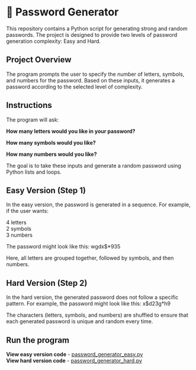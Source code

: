 # 🔐 Password Generator
This repository contains a Python script for generating strong and random passwords. The project is designed to provide two levels of password generation complexity: Easy and Hard.

## Project Overview
The program prompts the user to specify the number of letters, symbols, and numbers for the password. Based on these inputs, it generates a password according to the selected level of complexity.

## Instructions
The program will ask:

__How many letters would you like in your password?__

__How many symbols would you like?__

__How many numbers would you like?__

The goal is to take these inputs and generate a random password using Python lists and loops.

## Easy Version (Step 1)
In the easy version, the password is generated in a sequence. For example, if the user wants:

4 letters
<br>
2 symbols
<br>
3 numbers

The password might look like this: wgdx$*935

Here, all letters are grouped together, followed by symbols, and then numbers.

## Hard Version (Step 2)
In the hard version, the generated password does not follow a specific pattern. For example, the password might look like this: x$d23g*h9

The characters (letters, symbols, and numbers) are shuffled to ensure that each generated password is unique and random every time.

## Run the program
**View easy version code** - [password_generator_easy.py](password_generator_easy.py)
<br>
__View hard version code__ - [password_generator_hard.py](password_generator_hard.py)